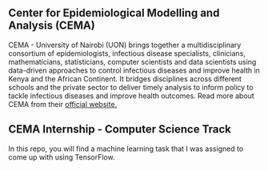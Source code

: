 ## Center for Epidemiological Modelling and Analysis (CEMA) 
CEMA - University of Nairobi (UON) brings together a multidisciplinary consortium of epidemiologists, infectious disease specialists, clinicians, mathematicians, statisticians, computer scientists and data scientists using data-driven approaches to control infectious diseases and improve health in Kenya and the African Continent. It bridges disciplines across different schools and the private sector to deliver timely analysis to inform policy to tackle infectious diseases and improve health outcomes. Read more about CEMA from their [official website.](https://cema-africa.uonbi.ac.ke/)
 
 ## CEMA Internship - Computer Science Track
 In this repo, you will find a machine learning task that I was assigned to come up with using TensorFlow.<br>
 

